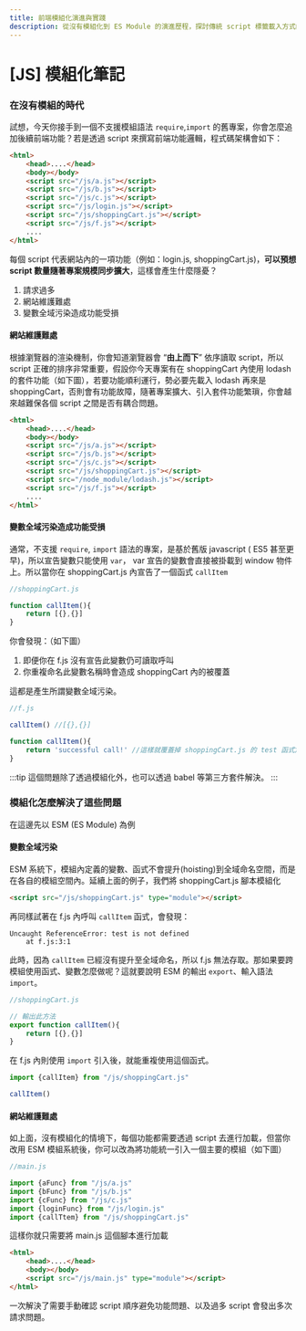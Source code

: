 ```yaml
---
title: 前端模組化演進與實踐
description: 從沒有模組化到 ES Module 的演進歷程，探討傳統 script 標籤載入方式的問題、變數全域污染的解決方案，以及 ESM 如何改善開發體驗
---
```


# [JS] 模組化筆記


### 在沒有模組的時代

試想，今天你接手到一個不支援模組語法 `require`,`import` 的舊專案，你會怎麼追加後續前端功能？若是透過 script 來撰寫前端功能邏輯，程式碼架構會如下：

```html
<html>
    <head>....</head>
    <body></body>
    <script src="/js/a.js"></script>
    <script src="/js/b.js"></script>
    <script src="/js/c.js"></script> 
    <script src="/js/login.js"></script>
    <script src="/js/shoppingCart.js"></script>
    <script src="/js/f.js"></script>
    ....
</html>
```
每個 script 代表網站內的一項功能（例如：login.js, shoppingCart.js)，**可以預想 script 數量隨著專案規模同步擴大**，這樣會產生什麼隱憂？

1. 請求過多
2. 網站維護難處
3. 變數全域污染造成功能受損

#### 網站維護難處

根據瀏覽器的渲染機制，你會知道瀏覽器會 “**由上而下**” 依序讀取 script，所以 script 正確的排序非常重要，假設你今天專案有在 shoppingCart 內使用 lodash 的套件功能（如下圖），若要功能順利運行，勢必要先載入 lodash 再來是 shoppingCart，否則會有功能故障，隨著專案擴大、引入套件功能繁瑣，你會越來越難保各個 script 之間是否有耦合問題。

```html
<html>
    <head>....</head>
    <body></body>
    <script src="/js/a.js"></script>
    <script src="/js/b.js"></script>
    <script src="/js/c.js"></script> 
    <script src="/js/shoppingCart.js"></script>
    <script src="/node_module/lodash.js"></script>
    <script src="/js/f.js"></script>
    ....
</html>
```


#### 變數全域污染造成功能受損

通常，不支援 `require`, `import` 語法的專案，是基於舊版 javascript ( ES5 甚至更早)，所以宣告變數只能使用 `var`， var 宣告的變數會直接被掛載到 window 物件上。所以當你在 shoppingCart.js 內宣告了一個函式 `callItem` 

```js
//shoppingCart.js

function callItem(){
    return [{},{}]
}
```
你會發現：（如下圖）
1. 即便你在 f.js 沒有宣告此變數仍可讀取呼叫
2. 你重複命名此變數名稱時會造成 shoppingCart 內的被覆蓋

這都是產生所謂變數全域污染。

```js
//f.js

callItem() //[{},{}]

function callItem(){
    return 'successful call!' //這樣就覆蓋掉 shoppingCart.js 的 test 函式定義
}
```

:::tip
這個問題除了透過模組化外，也可以透過 babel 等第三方套件解決。
:::

### 模組化怎麼解決了這些問題

在這邊先以 ESM (ES Module) 為例

#### 變數全域污染
ESM 系統下，模組內定義的變數、函式不會提升(hoisting)到全域命名空間，而是在各自的模組空間內。延續上面的例子，我們將 shoppingCart.js 腳本模組化

```html
<script src="/js/shoppingCart.js" type="module"></script>
```

再同樣試著在 f.js 內呼叫 `callItem` 函式，會發現：

```shell
Uncaught ReferenceError: test is not defined
    at f.js:3:1
```
此時，因為 `callItem` 已經沒有提升至全域命名，所以 f.js 無法存取。那如果要跨模組使用函式、變數怎麼做呢？這就要說明 ESM 的輸出 `export`、輸入語法 `import`。

```js
//shoppingCart.js

// 輸出此方法
export function callItem(){
    return [{},{}]
}
```
在 f.js 內則使用 `import` 引入後，就能重複使用這個函式。

```js
import {callItem} from "/js/shoppingCart.js"

callItem()
```

#### 網站維護難處

如上面，沒有模組化的情境下，每個功能都需要透過 script 去進行加載，但當你改用 ESM 模組系統後，你可以改為將功能統一引入一個主要的模組（如下圖）

```js
//main.js

import {aFunc} from "/js/a.js"
import {bFunc} from "/js/b.js"
import {cFunc} from "/js/c.js"
import {loginFunc} from "/js/login.js"
import {callTtem} from "/js/shoppingCart.js"

```

這樣你就只需要將 main.js 這個腳本進行加載

```html
<html>
    <head>....</head>
    <body></body>
    <script src="/js/main.js" type="module"></script>
</html>
```

一次解決了需要手動確認 script 順序避免功能問題、以及過多 script 會發出多次請求問題。 




